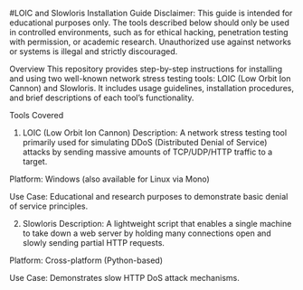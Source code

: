 #LOIC and Slowloris Installation Guide
Disclaimer: This guide is intended for educational purposes only. The tools described below should only be used in controlled environments, such as for ethical hacking, penetration testing with permission, or academic research. Unauthorized use against networks or systems is illegal and strictly discouraged.

Overview
This repository provides step-by-step instructions for installing and using two well-known network stress testing tools: LOIC (Low Orbit Ion Cannon) and Slowloris. It includes usage guidelines, installation procedures, and brief descriptions of each tool’s functionality.

Tools Covered
1. LOIC (Low Orbit Ion Cannon)
Description: A network stress testing tool primarily used for simulating DDoS (Distributed Denial of Service) attacks by sending massive amounts of TCP/UDP/HTTP traffic to a target.

Platform: Windows (also available for Linux via Mono)

Use Case: Educational and research purposes to demonstrate basic denial of service principles.

2. Slowloris
Description: A lightweight script that enables a single machine to take down a web server by holding many connections open and slowly sending partial HTTP requests.

Platform: Cross-platform (Python-based)

Use Case: Demonstrates slow HTTP DoS attack mechanisms.



